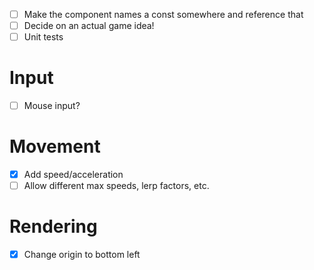 - [ ] Make the component names a const somewhere and reference that
- [ ] Decide on an actual game idea!
- [ ] Unit tests

# Input

- [ ] Mouse input?

# Movement

- [x] Add speed/acceleration
- [ ] Allow different max speeds, lerp factors, etc.

# Rendering

- [x] Change origin to bottom left

